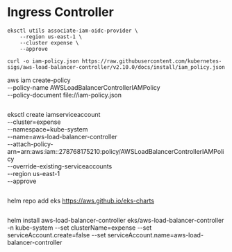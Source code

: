 # Ingress Controller

```
eksctl utils associate-iam-oidc-provider \
    --region us-east-1 \
    --cluster expense \
    --approve
```

```
curl -o iam-policy.json https://raw.githubusercontent.com/kubernetes-sigs/aws-load-balancer-controller/v2.10.0/docs/install/iam_policy.json

```
aws iam create-policy \
    --policy-name AWSLoadBalancerControllerIAMPolicy \
    --policy-document file://iam-policy.json
```    

```
eksctl create iamserviceaccount \
--cluster=expense \
--namespace=kube-system \
--name=aws-load-balancer-controller \
--attach-policy-arn=arn:aws:iam::278768175210:policy/AWSLoadBalancerControllerIAMPolicy \
--override-existing-serviceaccounts \
--region us-east-1 \
--approve
```

```
helm repo add eks https://aws.github.io/eks-charts
```

```
helm install aws-load-balancer-controller eks/aws-load-balancer-controller -n kube-system --set clusterName=expense --set serviceAccount.create=false --set serviceAccount.name=aws-load-balancer-controller
```
